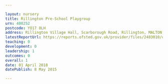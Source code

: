 ```yaml
---

layout: nursery
title: Rillington Pre-School Playgroup
urn: 400252
postcode: YO17 8LH
address: Rillington Village Hall, Scarborough Road, Rillington, MALTON, North Yorkshire, YO17 8LH
latestReportUrl: https://reports.ofsted.gov.uk/provider/files/2483010/urn/400252.pdf
teaching: 0
development: 0
leadership: 1
outcomes: 0
overall: 1
date: 01 April 2018 
datePublish: 8 May 2015

---
```


